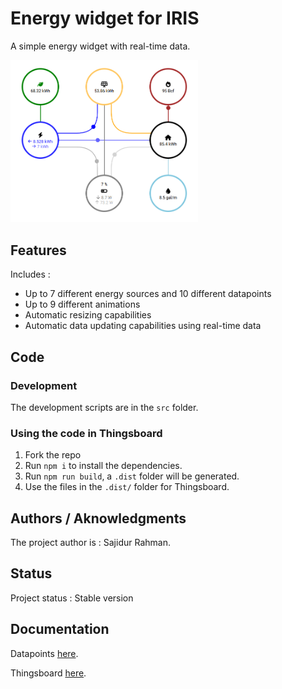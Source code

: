 # Energy widget for IRIS

A simple energy widget with real-time data.

<img src="./assets/energy_widget.png" width="300px" />

## Features

Includes :
  - Up to 7 different energy sources and 10 different datapoints
  - Up to 9 different animations
  - Automatic resizing capabilities
  - Automatic data updating capabilities using real-time data

## Code

### Development

The development scripts are in the ```src``` folder.

### Using the code in Thingsboard

1. Fork the repo
2. Run ```npm i``` to install the dependencies.
3. Run ```npm run build```, a ```.dist``` folder will be generated.
4. Use the files in the ```.dist/``` folder for Thingsboard.

## Authors / Aknowledgments

The project author is : Sajidur Rahman.

## Status

Project status : Stable version

## Documentation

Datapoints [here](./docs/datapoints.md).

Thingsboard [here](./docs/thingsboard.md).
